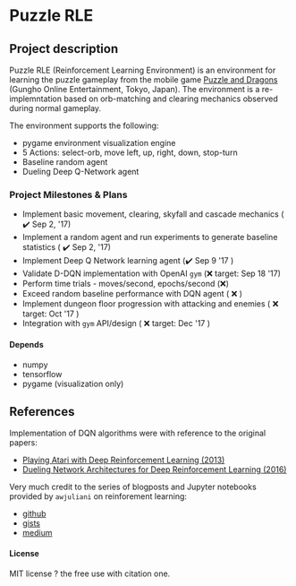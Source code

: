 # Puzzle RLE
## Project description
Puzzle RLE (Reinforcement Learning Environment) is an environment for learning the puzzle gameplay from the mobile game [Puzzle and Dragons](https://youtu.be/tLku-s20EBE) (Gungho Online Entertainment, Tokyo, Japan).
The environment is a re-implemntation based on orb-matching and clearing mechanics observed during normal gameplay.

The environment supports the following:
* pygame environment visualization engine
* 5 Actions: select-orb, move left, up, right, down, stop-turn
* Baseline random agent
* Dueling Deep Q-Network agent

### Project Milestones & Plans
- Implement basic movement, clearing, skyfall and cascade mechanics ( :heavy_check_mark: Sep 2, '17)
- Implement a random agent and run experiments to generate baseline statistics ( :heavy_check_mark: Sep 2, '17)
- Implement Deep Q Network learning agent (:heavy_check_mark: Sep 9 '17 )
- Validate D-DQN implementation with OpenAI `gym` (:x: target: Sep 18 '17)
- Perform time trials - moves/second, epochs/second (:x:)
- Exceed random baseline performance with DQN agent ( :x: )
- Implement dungeon floor progression with attacking and enemies ( :x: target: Oct '17 )
- Integration with `gym` API/design ( :x: target: Dec '17 )

#### Depends
* numpy
* tensorflow
* pygame (visualization only)

## References
Implementation of DQN algorithms were with reference to the original papers:
* [Playing Atari with Deep Reinforcement Learning (2013)](https://arxiv.org/pdf/1312.5602.pdf)
* [Dueling Network Architectures for Deep Reinforcement Learning (2016)](https://arxiv.org/pdf/1511.06581.pdf)

Very much credit to the series of blogposts and Jupyter notebooks provided by `awjuliani` on reinforement learning:
* [github](https://github.com/awjuliani/DeepRL-Agents)
* [gists](https://gist.github.com/awjuliani?page=1)
* [medium](https://medium.com/emergent-future/simple-reinforcement-learning-with-tensorflow-part-0-q-learning-with-tables-and-neural-networks-d195264329d0)

#### License
MIT license ? the free use with citation one.
